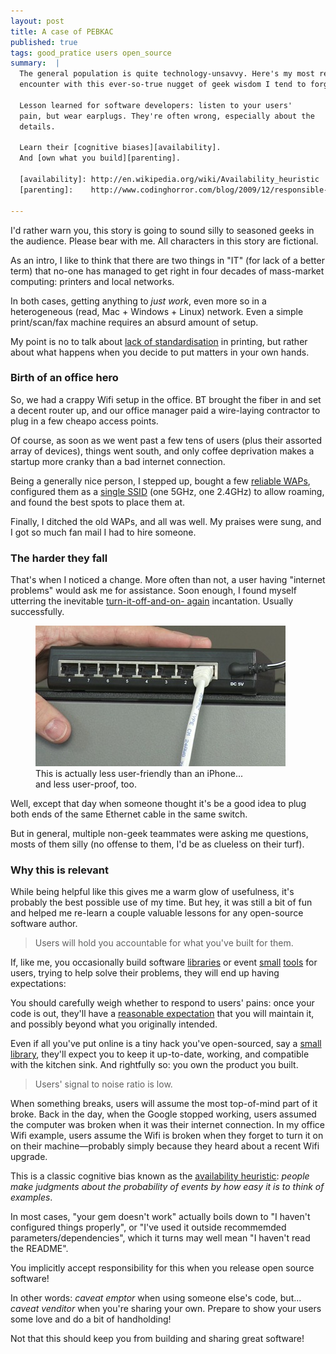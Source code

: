 ```yaml
---
layout: post
title: A case of PEBKAC
published: true
tags: good_pratice users open_source
summary:  |
  The general population is quite technology-unsavvy. Here's my most recent
  encounter with this ever-so-true nugget of geek wisdom I tend to forget.

  Lesson learned for software developers: listen to your users'
  pain, but wear earplugs. They're often wrong, especially about the
  details.

  Learn their [cognitive biases][availability].
  And [own what you build][parenting].

  [availability]: http://en.wikipedia.org/wiki/Availability_heuristic
  [parenting]:    http://www.codinghorror.com/blog/2009/12/responsible-open-source-code-parenting.html

---
```


I'd rather warn you, this story is going to sound silly to seasoned geeks in
the audience. Please bear with me. All characters in this story are
fictional.

As an intro, I like to think that there are two things in "IT" (for lack of
a better term) that no-one has managed to get right in four decades of mass-market
computing: printers and local networks.

In both cases, getting anything to _just work_, even more so in a
heterogeneous (read, Mac + Windows + Linux) network. Even a simple
print/scan/fax machine requires an absurd amount of setup.

My point is no to talk about [lack of standardisation][printing] in
printing, but rather about what happens when you decide to put matters in
your own hands.


### Birth of an office hero

So, we had a crappy Wifi setup in the office. BT brought the fiber in and
set a decent router up, and our office manager paid a wire-laying contractor
to plug in a few cheapo access points.

Of course, as soon as we went past a few tens of users (plus their assorted
array of devices), things went south, and only coffee deprivation makes a
startup more cranky than a bad internet connection.

Being a generally nice person, I stepped up, bought a few [reliable
WAPs][airport], configured them as a [single SSID][ssid] (one 5GHz, one
2.4GHz) to allow roaming, and found the best spots to place them at.

Finally, I ditched the old WAPs, and all was well.
My praises were sung, and I got so much fan mail I had to hire someone.


### The harder they fall

That's when I noticed a change. More often than not, a user having "internet
problems" would ask me for assistance. Soon enough, I found myself
utterring the inevitable [turn-it-off-and-on- again][it] incantation.
Usually successfully.

<figure>
  <img class="dc-picture" src="/public/2013-09-26-pebkac/switch.jpg"
  alt="Network switch"/>
  <figcaption>This is actually less user-friendly than an iPhone...<br/>and less user-proof, too.</figcaption>
</figure>

Well, except that day when someone thought it's be a good idea to plug both
ends of the same Ethernet cable in the same switch.

But in general, multiple non-geek teammates were asking me questions, mosts
of them silly (no offense to them, I'd be as clueless on their turf).


### Why this is relevant

While being helpful like this gives me a warm glow of usefulness, it's
probably the best possible use of my time. But hey, it was still a bit of
fun and helped me re-learn a couple valuable lessons for any open-source
software author.


> Users will hold you accountable for what you've built for them.

If, like me, you occasionally build software [libraries][fuzzily] or event
[small][git-whistles] [tools][mrd] for users, trying to help solve their
problems, they will end up having expectations:

You should carefully weigh whether to respond to users' pains: once your
code is out, they'll have a [reasonable expectation][parenting] that you
will maintain it, and possibly beyond what you originally intended.

Even if all you've put online is a tiny hack you've open-sourced, say a
[small library][fuzzily], they'll expect you to keep it up-to-date, working,
and compatible with the kitchen sink. And rightfully so: you own the product
you built.


> Users' signal to noise ratio is low.

When something breaks, users will assume the most top-of-mind part of it
broke. Back in the day, when the Google stopped working, users assumed the
computer was broken when it was their internet connection. In my office Wifi
example, users assume the Wifi is broken when they forget to turn it on on
their machine—probably simply because they heard about a recent Wifi
upgrade.

This is a classic cognitive bias known as the [availability
heuristic][availability]: _people make judgments about the probability of
events by how easy it is to think of examples_.

In most cases, "your gem doesn't work" actually boils down to "I haven't
configured things properly", or "I've used it outside recommemded
parameters/dependencies", which it turns may well mean "I haven't read the
README".

You implicitly accept responsibility for this when you release open source software!

In other words: _caveat emptor_ when using someone else's code, but...
_caveat venditor_ when you're sharing your own. Prepare to show your users
some love and do a bit of handholding!

Not that this should keep you from building and sharing great software!



[printing]:     https://freedom-to-tinker.com/blog/felten/why-printing-so-hard/
[airport]:      http://en.wikipedia.org/wiki/AirPort_Extreme#Sixth_generation
[ssid]:         http://superuser.com/questions/122441/how-can-i-get-the-same-ssid-for-multiple-access-points#answer-122508
[it]:           http://www.youtube.com/watch?v=nn2FB1P_Mn8
[switch]:       http://serverfault.com/questions/366072/what-happens-when-you-plug-two-sides-of-a-cable-to-a-single-networking-device
[fuzzily]:      https://github.com/mezis/fuzzily
[mrd]:          https://github.com/mezis/mrd
[git-whistles]: https://github.com/mezis/git-whistles
[availability]: http://en.wikipedia.org/wiki/Availability_heuristic
[parenting]:    http://www.codinghorror.com/blog/2009/12/responsible-open-source-code-parenting.html
